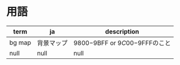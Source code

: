 # 用語

 term  |  ja  |  description
---- | ---- | ----
 bg map  |  背景マップ  |  $9800-$9BFF or $9C00-$9FFFのこと
 null  |  null  |  null